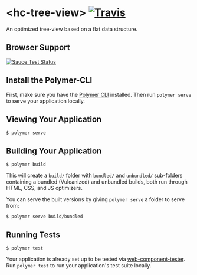 # \<hc-tree-view\>  [![Travis](https://img.shields.io/travis/rust-lang/rust.svg?style=flat-square)](https://github.com/Hackception/hc-tree-view/)

An optimized tree-view based on a flat data structure.

## Browser Support

[![Sauce Test Status](https://saucelabs.com/browser-matrix/stramel.svg)](https://saucelabs.com/u/stramel)

## Install the Polymer-CLI

First, make sure you have the [Polymer CLI](https://www.npmjs.com/package/polymer-cli) installed. Then run `polymer serve` to serve your application locally.

## Viewing Your Application

```
$ polymer serve
```

## Building Your Application

```
$ polymer build
```

This will create a `build/` folder with `bundled/` and `unbundled/` sub-folders
containing a bundled (Vulcanized) and unbundled builds, both run through HTML,
CSS, and JS optimizers.

You can serve the built versions by giving `polymer serve` a folder to serve
from:

```
$ polymer serve build/bundled
```

## Running Tests

```
$ polymer test
```

Your application is already set up to be tested via [web-component-tester](https://github.com/Polymer/web-component-tester). Run `polymer test` to run your application's test suite locally.
